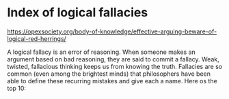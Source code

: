 # Index of logical fallacies

https://opexsociety.org/body-of-knowledge/effective-arguing-beware-of-logical-red-herrings/

A logical fallacy is an error of reasoning. When someone makes an argument based on bad reasoning, they are said to commit a fallacy. Weak, twisted, fallacious thinking keeps us from knowing the truth. Fallacies are so common (even among the brightest minds) that philosophers have been able to define these recurring mistakes and give each a name. Here os the top 10:

